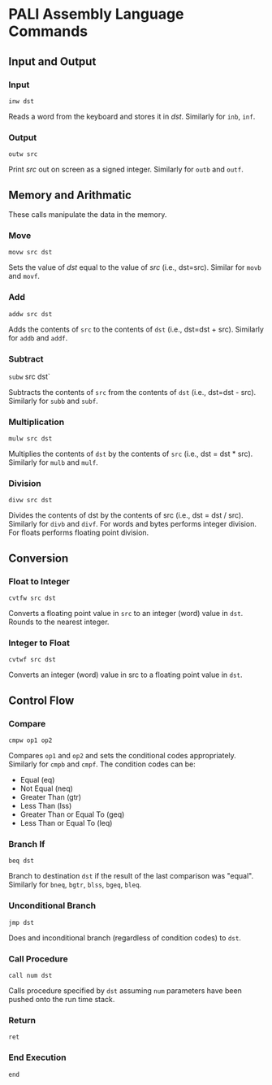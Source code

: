 # PALI Assembly Language Commands

## Input and Output

### Input
`inw dst`

Reads a word from the keyboard and stores it in *dst*. Similarly for `inb`, `inf`.

### Output
`outw src`

Print *src* out on screen as a signed integer. Similarly for `outb` and `outf`.

## Memory and Arithmatic

These calls manipulate the data in the memory.

### Move
`movw src dst`

Sets the value of *dst* equal to the value of *src* (i.e., dst=src). Similar for `movb` and `movf`.

### Add
`addw src dst`

Adds the contents of `src` to the contents of `dst` (i.e., dst=dst + src). Similarly for `addb` and `addf`.

### Subtract
`subw` src dst`

Subtracts the contents of `src` from the contents of `dst` (i.e., dst=dst - src). Similarly for `subb` and `subf`.

### Multiplication
`mulw src dst`

Multiplies the contents of `dst` by the contents of `src` (i.e., dst = dst * src). Similarly for `mulb` and `mulf`.

### Division
`divw src dst`

Divides the contents of dst by the contents of src (i.e., dst = dst / src). Similarly for `divb` and `divf`. For words and bytes performs integer division. For floats performs floating point division.

## Conversion

### Float to Integer
`cvtfw src dst`

Converts a floating point value in `src` to an integer (word) value in `dst`. Rounds to the nearest integer.

### Integer to Float
`cvtwf src dst`

Converts an integer (word) value in src to a floating point value in `dst`.

## Control Flow

### Compare
`cmpw op1 op2`

Compares `op1` and `op2` and sets the conditional codes appropriately. Similarly for `cmpb` and `cmpf`. The condition codes can be:

- Equal (eq)
- Not Equal (neq)
- Greater Than (gtr)
- Less Than (lss)
- Greater Than or Equal To (geq)
- Less Than or Equal To (leq)

### Branch If
`beq dst`

Branch to destination `dst` if the result of the last comparison was "equal". Similarly for `bneq`, `bgtr`, `blss`, `bgeq`, `bleq`.

### Unconditional Branch
`jmp dst`

Does and inconditional branch (regardless of condition codes) to `dst`.

### Call Procedure
`call num dst`

Calls procedure specified by `dst` assuming `num` parameters have been pushed onto the run time stack.

### Return
`ret`

### End Execution
`end`
